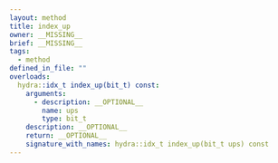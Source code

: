 ```yaml
---
layout: method
title: index_up
owner: __MISSING__
brief: __MISSING__
tags:
  - method
defined_in_file: ""
overloads:
  hydra::idx_t index_up(bit_t) const:
    arguments:
      - description: __OPTIONAL__
        name: ups
        type: bit_t
    description: __OPTIONAL__
    return: __OPTIONAL__
    signature_with_names: hydra::idx_t index_up(bit_t ups) const
---
```

